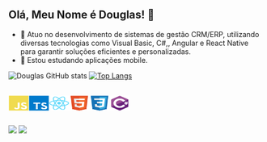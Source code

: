 ## Olá, Meu Nome é Douglas! 👋

- 🔭 Atuo no desenvolvimento de sistemas de gestão  CRM/ERP, utilizando diversas tecnologias como Visual Basic, C#,, Angular e React Native para garantir soluções eficientes e personalizadas.
- 🌱 Estou estudando aplicações mobile.

![Douglas GitHub stats](https://github-readme-stats.vercel.app/api?username=dmresende&show_icons=true&theme=tokyonight)
[![Top Langs](https://github-readme-stats.vercel.app/api/top-langs/?username=dmresende&layout=compact&theme=tokyonight)](https://github.com/anuraghazra/github-readme-stats)

<div style="display: inline_block"><br>
  <a href="https://github.com/dmresende">
  <img align="left" alt="d-Js" height="30" width="40" src="https://raw.githubusercontent.com/devicons/devicon/master/icons/javascript/javascript-plain.svg">
  <img align="left" alt="d-Ts" height="30" width="40" src="https://raw.githubusercontent.com/devicons/devicon/master/icons/typescript/typescript-plain.svg">
  <img align="left" alt="d-React" height="30" width="40" src="https://raw.githubusercontent.com/devicons/devicon/master/icons/react/react-original.svg">
  <img align="left" alt="d-HTML" height="30" width="40" src="https://raw.githubusercontent.com/devicons/devicon/master/icons/html5/html5-original.svg">
  <img align="left" alt="d-CSS" height="30" width="40" src="https://raw.githubusercontent.com/devicons/devicon/master/icons/css3/css3-original.svg">
  <img align="center" alt="d-Csharp" height="30" width="40" src="https://raw.githubusercontent.com/devicons/devicon/master/icons/csharp/csharp-original.svg">
</div>
  
  ##
 
<div> 
  <a href = "mailto:douglasmresende@gmail.com"><img src="https://img.shields.io/badge/-Gmail-%23333?style=for-the-badge&logo=gmail&logoColor=white" target="_blank"></a>
  <a href="https://www.linkedin.com/in/douglasmresende/" target="_blank"><img src="https://img.shields.io/badge/-LinkedIn-%230077B5?style=for-the-badge&logo=linkedin&logoColor=white" target="_blank"></a> 
</div>
  


